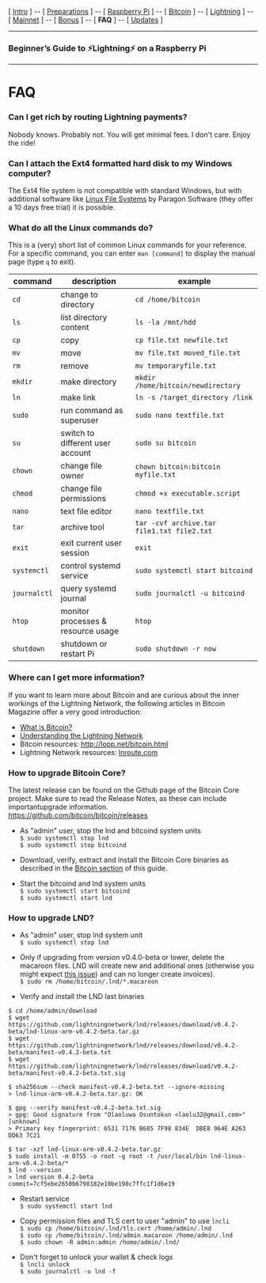 [ [Intro](README.md) ] -- [ [Preparations](raspibolt_10_preparations.md) ] -- [ [Raspberry Pi](raspibolt_20_pi.md) ] -- [ [Bitcoin](raspibolt_30_bitcoin.md) ] -- [ [Lightning](raspibolt_40_lnd.md) ] -- [ [Mainnet](raspibolt_50_mainnet.md) ] -- [ [Bonus](raspibolt_60_bonus.md) ] -- [ **FAQ** ] -- [ [Updates](raspibolt_updates.md) ]

-------
### Beginner’s Guide to ️⚡Lightning️⚡ on a Raspberry Pi
--------

# FAQ

### Can I get rich by routing Lightning payments?
Nobody knows. Probably not. You will get minimal fees. I don't care. Enjoy the ride! 

### Can I attach the Ext4 formatted hard disk to my Windows computer?
The Ext4 file system is not compatible with standard Windows, but with additional software like  [Linux File Systems](https://www.paragon-software.com/home/linuxfs-windows/#faq) by Paragon Software (they offer a 10 days free trial) it is possible. 

### What do all the Linux commands do?
This is a (very) short list of common Linux commands for your reference. For a specific command, you can enter `man [command]` to display the manual page (type `q` to exit).

| command | description | example |
| -- | -- | -- |
| `cd` | change to directory | `cd /home/bitcoin` |
| `ls` | list directory content | `ls -la /mnt/hdd` |
| `cp` | copy | `cp file.txt newfile.txt` |
| `mv` | move | `mv file.txt moved_file.txt`
| `rm` | remove | `mv temporaryfile.txt`
| `mkdir` | make directory | `mkdir /home/bitcoin/newdirectory`
| `ln` | make link | `ln -s /target_directory /link`
| `sudo` | run command as superuser | `sudo nano textfile.txt`
| `su` | switch to different user account | `sudo su bitcoin`
| `chown` | change file owner  | `chown bitcoin:bitcoin myfile.txt`
| `chmod` | change file permissions | `chmod +x executable.script`
| `nano` | text file editor | `nano textfile.txt`
| `tar` | archive tool | `tar -cvf archive.tar file1.txt file2.txt`
| `exit` | exit current user session | `exit`
| `systemctl` | control systemd service | `sudo systemctl start bitcoind`
| `journalctl` | query systemd journal | `sudo journalctl -u bitcoind`
| `htop` | monitor processes & resource usage | `htop`
| `shutdown` | shutdown or restart Pi | `sudo shutdown -r now`


### Where can I get more information? 
If you want to learn more about Bitcoin and are curious about the inner workings of the Lightning Network, the following articles in Bitcoin Magazine offer a very good introduction:

* [What is Bitcoin?](https://bitcoinmagazine.com/guides/what-bitcoin)
* [Understanding the Lightning Network](https://bitcoinmagazine.com/articles/understanding-the-lightning-network-part-building-a-bidirectional-payment-channel-1464710791/)
* Bitcoin resources: http://lopp.net/bitcoin.html
* Lightning Network resources: [lnroute.com](http://lnroute.com)


### How to upgrade Bitcoin Core? 
The latest release can be found on the Github page of the Bitcoin Core project. Make sure to read the Release Notes, as these can include importantupgrade information.  
https://github.com/bitcoin/bitcoin/releases

* As "admin" user, stop the lnd and bitcoind system units  
  `$ sudo systemctl stop lnd`  
  `$ sudo systemctl stop bitcoind`  

* Download, verify, extract and install the Bitcoin Core binaries as described in the [Bitcoin section](https://github.com/Stadicus/guides/blob/master/raspibolt/raspibolt_30_bitcoin.md) of this guide.

* Start the bitcoind and lnd system units  
  `$ sudo systemctl start bitcoind`  
  `$ sudo systemctl start lnd`

### How to upgrade LND? 

* As "admin" user, stop lnd system unit  
  `$ sudo systemctl stop lnd`

* Only if upgrading from version v0.4.0-beta or lower, delete the macaroon files. LND will create new and additional ones (otherwise you might expect [this issue](https://github.com/lightningnetwork/lnd/issues/921)) and can no longer create invoices).  
  `$ sudo rm /home/bitcoin/.lnd/*.macaroon`

* Verify and install the LND last binaries
```
$ cd /home/admin/download
$ wget https://github.com/lightningnetwork/lnd/releases/download/v0.4.2-beta/lnd-linux-arm-v0.4.2-beta.tar.gz
$ wget https://github.com/lightningnetwork/lnd/releases/download/v0.4.2-beta/manifest-v0.4.2-beta.txt
$ wget https://github.com/lightningnetwork/lnd/releases/download/v0.4.2-beta/manifest-v0.4.2-beta.txt.sig

$ sha256sum --check manifest-v0.4.2-beta.txt --ignore-missing
> lnd-linux-arm-v0.4.2-beta.tar.gz: OK

$ gpg --verify manifest-v0.4.2-beta.txt.sig
> gpg: Good signature from "Olaoluwa Osuntokun <laolu32@gmail.com>" [unknown]
> Primary key fingerprint: 6531 7176 B685 7F98 834E  DBE8 964E A263 DD63 7C21

$ tar -xzf lnd-linux-arm-v0.4.2-beta.tar.gz
$ sudo install -m 0755 -o root -g root -t /usr/local/bin lnd-linux-arm-v0.4.2-beta/*
$ lnd --version
> lnd version 0.4.2-beta commit=7cf5ebe2650b6798182e10be198c7ffc1f1d6e19
```
* Restart service  
  `$ sudo systemctl start lnd`

* Copy permission files and TLS cert to user "admin" to use `lncli`   
  `$ sudo cp /home/bitcoin/.lnd/tls.cert /home/admin/.lnd`  
  `$ sudo cp /home/bitcoin/.lnd/admin.macaroon /home/admin/.lnd`  
  `$ sudo chown -R admin:admin /home/admin/.lnd/ `   

* Don't forget to unlock your wallet & check logs  
  `$ lncli unlock`  
  `$ sudo journalctl -u lnd -f`  


